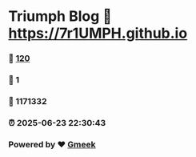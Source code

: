 # Triumph Blog :link: https://7r1UMPH.github.io 
### :page_facing_up: [120](https://7r1UMPH.github.io/tag.html) 
### :speech_balloon: 1 
### :hibiscus: 1171332 
### :alarm_clock: 2025-06-23 22:30:43 
### Powered by :heart: [Gmeek](https://github.com/Meekdai/Gmeek)
